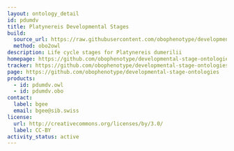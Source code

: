 ```yaml
---
layout: ontology_detail
id: pdumdv
title: Platynereis Developmental Stages
build:
  source_url: https://raw.githubusercontent.com/obophenotype/developmental-stage-ontologies/master/src/pdumdv/pdumdv.obo
  method: obo2owl
description: Life cycle stages for Platynereis dumerilii
homepage: https://github.com/obophenotype/developmental-stage-ontologies/wiki/PdumDv
tracker: https://github.com/obophenotype/developmental-stage-ontologies/issues
page: https://github.com/obophenotype/developmental-stage-ontologies
products:
  - id: pdumdv.owl
  - id: pdumdv.obo
contact:
  label: bgee
  email: bgee@sib.swiss
license:
  url: http://creativecommons.org/licenses/by/3.0/
  label: CC-BY
activity_status: active
---
```






